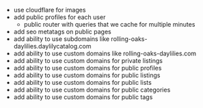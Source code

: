 - use cloudflare for images
- add public profiles for each user
  - public router with queries that we cache for multiple minutes
- add seo metatags on public pages
- add ability to use subdomains like rolling-oaks-daylilies.daylilycatalog.com
- add ability to use custom domains like rolling-oaks-daylilies.com
- add ability to use custom domains for private listings
- add ability to use custom domains for public profiles
- add ability to use custom domains for public listings
- add ability to use custom domains for public lists
- add ability to use custom domains for public categories
- add ability to use custom domains for public tags
